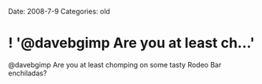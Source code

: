 Date: 2008-7-9
Categories: old

# ! '@davebgimp Are you at least ch...'

@davebgimp Are you at least chomping on some tasty Rodeo Bar enchiladas?
